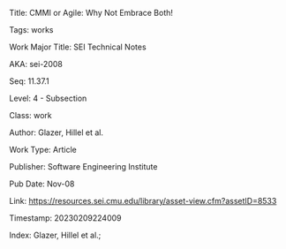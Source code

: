 Title:  CMMI or Agile: Why Not Embrace Both!

Tags:   works

Work Major Title: SEI Technical Notes

AKA:    sei-2008

Seq:    11.37.1

Level:  4 - Subsection

Class:  work

Author: Glazer, Hillel et al.

Work Type: Article

Publisher: Software Engineering Institute

Pub Date: Nov-08

Link:   https://resources.sei.cmu.edu/library/asset-view.cfm?assetID=8533

Timestamp: 20230209224009

Index:  Glazer, Hillel et al.; 
